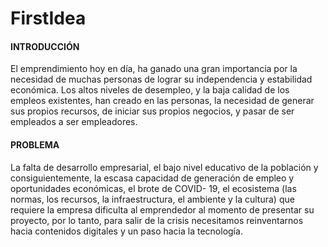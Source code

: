 # FirstIdea

#### INTRODUCCIÓN
El emprendimiento hoy en día, ha ganado una gran importancia por la necesidad de muchas personas de lograr su independencia y estabilidad económica. Los altos niveles de desempleo, y la baja calidad de los empleos existentes, han creado en las personas, la necesidad de generar sus propios recursos, de iniciar sus propios negocios, y pasar de ser empleados a ser empleadores.

#### PROBLEMA
La falta de desarrollo empresarial, el bajo nivel educativo de la población y consiguientemente, la escasa capacidad de generación de empleo y oportunidades económicas, el brote de COVID- 19, el ecosistema (las normas, los recursos, la infraestructura, el ambiente y la cultura) que requiere la empresa dificulta al emprendedor al momento de presentar su proyecto, por lo tanto, para salir de la crisis necesitamos reinventarnos hacia contenidos digitales y un paso hacia la  tecnología.

